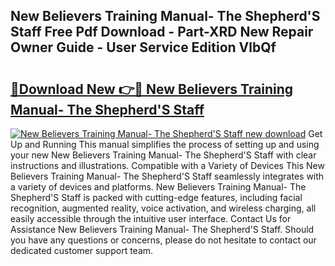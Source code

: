 ## New Believers Training Manual- The Shepherd'S Staff Free Pdf Download - Part-XRD New Repair Owner Guide - User Service Edition VlbQf

# <h2><a href="http://cf25695.oget.top/?id=New+Believers+Training+Manual-+The+Shepherd%27S+Staff">🔗Download New 👉🔴 New Believers Training Manual- The Shepherd'S Staff</a></h2>

[![New Believers Training Manual- The Shepherd'S Staff new download](https://i.imgur.com/5g1atiW.png)](http://cf25695.oget.top/?id=New+Believers+Training+Manual-+The+Shepherd%27S+Staff)
Get Up and Running This manual simplifies the process of setting up and using your new New Believers Training Manual- The Shepherd'S Staff with clear instructions and illustrations. Compatible with a Variety of Devices This New Believers Training Manual- The Shepherd'S Staff seamlessly integrates with a variety of devices and platforms. New Believers Training Manual- The Shepherd'S Staff is packed with cutting-edge features, including facial recognition, augmented reality, voice activation, and wireless charging, all easily accessible through the intuitive user interface. Contact Us for Assistance New Believers Training Manual- The Shepherd'S Staff. Should you have any questions or concerns, please do not hesitate to contact our dedicated customer support team.
